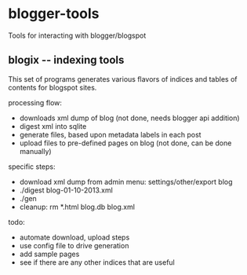 blogger-tools
=============

Tools for interacting with blogger/blogspot

blogix -- indexing tools
------------------------

This set of programs generates various flavors of indices and
tables of contents for blogspot sites.

processing flow:

- downloads xml dump of blog (not done, needs blogger api addition)
- digest xml into sqlite
- generate files, based upon metadata labels in each post
- upload files to pre-defined pages on blog (not done, can be done manually)

specific steps:

- download xml dump from admin menu: settings/other/export blog
- ./digest blog-01-10-2013.xml
- ./gen
- cleanup:  rm *.html blog.db blog.xml

todo:
- automate download, upload steps
- use config file to drive generation
- add sample pages
- see if there are any other indices that are useful
